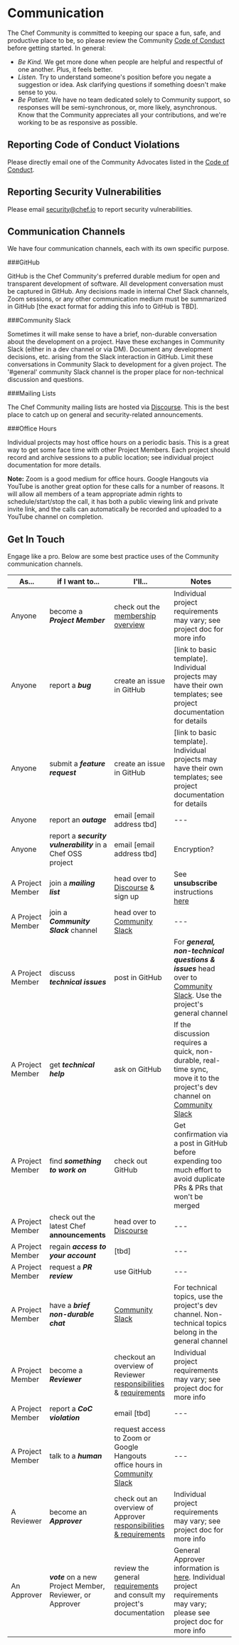 # Communication

The Chef Community is committed to keeping our space a fun, safe, and productive place to be, so please review the Community [Code of Conduct](../code-of-conduct.md) before getting started. In general:

- *Be Kind.* We get more done when people are helpful and respectful of one another. Plus, it feels better.
- *Listen.* Try to understand someone's position before you negate a suggestion or idea. Ask clarifying questions if something doesn't make sense to you.
- *Be Patient.* We have no team dedicated solely to Community support, so responses will be semi-synchronous, or, more likely, asynchronous. Know that the Community appreciates all your contributions, and we're working to be as responsive as possible.

## Reporting Code of Conduct Violations

Please directly email one of the Community Advocates listed in the [Code of Conduct](../code-of-conduct.md).

## Reporting Security Vulnerabilities

Please email security@chef.io to report security vulnerabilities.

## Communication Channels

We have four communication channels, each with its own specific purpose.

###GitHub 

GitHub is the Chef Community's preferred durable medium for open and transparent development of software. All development conversation must be captured in GitHub. Any decisions made in internal Chef Slack channels, Zoom sessions, or any other communication medium must be summarized in GitHub [the exact format for adding this info to GitHub is TBD].

###Community Slack

 Sometimes it will make sense to have a brief, non-durable conversation about the development on a project. Have these exchanges in Community Slack (either in a dev channel or via DM). Document any development decisions, etc. arising from the Slack interaction in GitHub. Limit these conversations in Community Slack to development for a given project. The '#general' community Slack channel is the proper place for non-technical discussion and questions.

###Mailing Lists

The Chef Community mailing lists are hosted via [Discourse](https://discourse.chef.io/). This is the best place to catch up on general and security-related announcements.

###Office Hours

Individual projects may host office hours on a periodic basis. This is a great way to get some face time with other Project Members. Each project should record and archive sessions to a public location; see individual project documentation for more details.

**Note:** Zoom is a good medium for office hours. Google Hangouts via YouTube is another great option for these calls for a number of reasons. It will allow all members of a team appropriate admin rights to schedule/start/stop the call, it has both a public viewing link and private invite link, and the calls can automatically be recorded and uploaded to a YouTube channel on completion.


## Get In Touch

Engage like a pro. Below are some best practice uses of the Community communication channels.

| As... | if I want to... | I'll... | Notes |
| --- | --- | --- | --- |
| Anyone | become a ***Project Member*** | check out the [membership overview](../project-membership.md) | Individual project requirements may vary; see project doc for more info |
| Anyone | report a ***bug*** | create an issue in GitHub | [link to basic template]. Individual projects may have their own templates; see project documentation for details |
| Anyone | submit a ***feature request*** | create an issue in GitHub | [link to basic template]. Individual projects may have their own templates; see project documentation for details |
| Anyone | report an ***outage*** | email [email address tbd] | --- |
| Anyone | report a ***security vulnerability*** in a Chef OSS project | email [email address tbd] | Encryption? |
| A Project Member | join a ***mailing list*** | head over to [Discourse](https://discourse.chef.io/) & sign up | See **unsubscribe** instructions [here](https://discourse.chef.io/t/update-on-notifications-from-discourse/7063) |
| A Project Member | join a ***Community Slack*** channel | head over to [Community Slack](https://community-slack.chef.io/) | --- |
| A Project Member | discuss ***technical issues*** | post in GitHub  | For ***general, non-technical questions & issues*** head over to [Community Slack](https://community-slack.chef.io/). Use the project's general channel |
| A Project Member | get ***technical help*** | ask on GitHub | If the discussion requires a quick, non-durable, real-time sync, move it to the project's dev channel on [Community Slack](https://community-slack.chef.io/) |
| A Project Member | find ***something to work on*** | check out GitHub | Get confirmation via a post in GitHub before expending too much effort to avoid duplicate PRs & PRs that won't be merged |
| A Project Member | check out the latest Chef **announcements** | head over to [Discourse](https://discourse.chef.io/) | --- |
| A Project Member | regain ***access to your account*** | [tbd] | --- |
| A Project Member | request a ***PR review*** | use GitHub | --- |
| A Project Member | have a ***brief non-durable chat*** | [Community Slack](https://community-slack.chef.io/) | For technical topics, use the project's dev channel. Non-technical topics belong in the general channel |
| A Project Member | become a ***Reviewer*** | checkout an overview of Reviewer [responsibilities](../project-membership.md#reviewer) & [requirements](../project-membership.md#requirements) | Individual project requirements may vary; see project doc for more info |
| A Project Member | report a ***CoC violation*** | email [tbd] | --- |
| A Project Member | talk to a ***human*** | request access to Zoom or Google Hangouts office hours in [Community Slack](https://community-slack.chef.io/) | --- |
| A Reviewer | become an ***Approver*** | check out an overview of Approver [responsibilities & requirements](../maintainership.md) | Individual project requirements may vary; see project doc for more info |
| An Approver | ***vote*** on a new Project Member, Reviewer, or Approver | review the general [requirements](../project-membership.md) and consult my project's documentation | General Approver information is [here](../maintainership.md). Individual project requirements may vary; please see project doc for more info |
